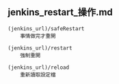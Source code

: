 jenkins_restart_操作.md
---
	(jenkins_url)/safeRestart
		事情做完才重開

	(jenkins_url)/restart
		強制重開

	(jenkins_url)/reload
		重新讀取設定檔

	